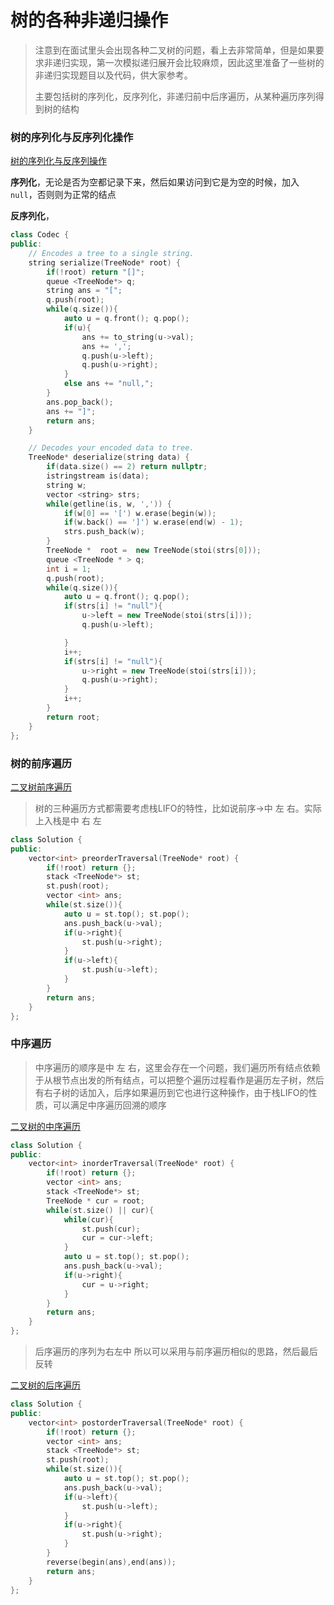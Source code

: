 # 树的各种非递归操作

> 注意到在面试里头会出现各种二叉树的问题，看上去非常简单，但是如果要求非递归实现，第一次模拟递归展开会比较麻烦，因此这里准备了一些树的非递归实现题目以及代码，供大家参考。
> 
> 主要包括树的序列化，反序列化，非递归前中后序遍历，从某种遍历序列得到树的结构

### 树的序列化与反序列化操作

[树的序列化与反序列操作](https://leetcode-cn.com/problems/xu-lie-hua-er-cha-shu-lcof/submissions/)

**序列化**，无论是否为空都记录下来，然后如果访问到它是为空的时候，加入`null`，否则则为正常的结点

**反序列化**，

```cpp
class Codec {
public:
    // Encodes a tree to a single string.
    string serialize(TreeNode* root) {
        if(!root) return "[]";
        queue <TreeNode*> q;
        string ans = "[";
        q.push(root);
        while(q.size()){
            auto u = q.front(); q.pop();
            if(u){
                ans += to_string(u->val);
                ans += ',';
                q.push(u->left);
                q.push(u->right);
            }
            else ans += "null,";
        }
        ans.pop_back();
        ans += "]";
        return ans;
    }

    // Decodes your encoded data to tree.
    TreeNode* deserialize(string data) {
        if(data.size() == 2) return nullptr;
        istringstream is(data);
        string w;
        vector <string> strs;
        while(getline(is, w, ',')) {
            if(w[0] == '[') w.erase(begin(w));
            if(w.back() == ']') w.erase(end(w) - 1);
            strs.push_back(w);
        }
        TreeNode *  root =  new TreeNode(stoi(strs[0]));
        queue <TreeNode * > q;
        int i = 1;
        q.push(root);
        while(q.size()){
            auto u = q.front(); q.pop();
            if(strs[i] != "null"){
                u->left = new TreeNode(stoi(strs[i]));
                q.push(u->left);

            }
            i++;
            if(strs[i] != "null"){
                u->right = new TreeNode(stoi(strs[i]));
                q.push(u->right);
            }
            i++;
        }
        return root;
    }
};
```

### 树的前序遍历

[二叉树前序遍历](https://leetcode-cn.com/problems/binary-tree-preorder-traversal/)

> 树的三种遍历方式都需要考虑栈LIFO的特性，比如说前序->中 左 右。实际上入栈是中 右 左

```cpp
class Solution {
public:
    vector<int> preorderTraversal(TreeNode* root) {
        if(!root) return {};
        stack <TreeNode*> st;
        st.push(root);
        vector <int> ans;
        while(st.size()){
            auto u = st.top(); st.pop();
            ans.push_back(u->val);
            if(u->right){
                st.push(u->right);
            }
            if(u->left){
                st.push(u->left);
            }
        }
        return ans;
    }
};
```

### 中序遍历

> 中序遍历的顺序是中 左 右，这里会存在一个问题，我们遍历所有结点依赖于从根节点出发的所有结点，可以把整个遍历过程看作是遍历左子树，然后有右子树的话加入，后序如果遍历到它也进行这种操作，由于栈LIFO的性质，可以满足中序遍历回溯的顺序

[二叉树的中序遍历](https://leetcode-cn.com/problems/binary-tree-inorder-traversal/)

```cpp
class Solution {
public:
    vector<int> inorderTraversal(TreeNode* root) {
        if(!root) return {};
        vector <int> ans;
        stack <TreeNode*> st;
        TreeNode * cur = root;
        while(st.size() || cur){
            while(cur){
                st.push(cur);
                cur = cur->left;
            }
            auto u = st.top(); st.pop();
            ans.push_back(u->val);
            if(u->right){
                cur = u->right;
            }
        }
        return ans;
    }
};
```



> 后序遍历的序列为右左中 所以可以采用与前序遍历相似的思路，然后最后反转

[二叉树的后序遍历](https://leetcode-cn.com/problems/binary-tree-postorder-traversal/)

```cpp
class Solution {
public:
    vector<int> postorderTraversal(TreeNode* root) {
        if(!root) return {};
        vector <int> ans;
        stack <TreeNode*> st;
        st.push(root);
        while(st.size()){
            auto u = st.top(); st.pop();
            ans.push_back(u->val);
            if(u->left){
                st.push(u->left);
            }
            if(u->right){
                st.push(u->right);
            }
        }
        reverse(begin(ans),end(ans));
        return ans;
    }
};
```




